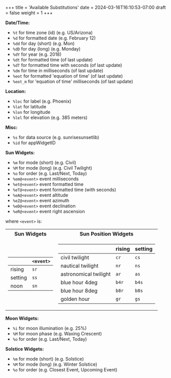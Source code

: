 +++
title = 'Available Substitutions'
date = 2024-03-16T16:10:53-07:00
draft = false
weight = 1
+++

<b>Date/Time:</b>
* `%t` for time zone (id) (e.g. US/Arizona)
* `%d` for formatted date (e.g. February 12)
* `%dd` for day (short) (e.g. Mon)
* `%dD` for day (long) (e.g. Monday)
* `%dY` for year (e.g. 2018)
* `%dt` for formatted time (of last update)
* `%dT` for formatted time with seconds (of last update)
* `%dm` for time in milliseconds (of last update)
* `%eot` for formatted 'equation of time' (of last update)
* `%eot_m` for 'equation of time' milliseconds (of last update)

<b>Location:</b>
* `%loc` for label (e.g. Phoenix)
* `%lat` for latitude
* `%lon` for longitude
* `%lel` for elevation (e.g. 385 meters)

<b>Misc:</b>
* `%s` for data source (e.g. sunrisesunsetlib)
* `%id` for appWidgetID

<b>Sun Widgets:</b>
* `%m` for mode (short) (e.g. Civil)
* `%M` for mode (long) (e.g. Civil Twilight)
* `%o` for order (e.g. Last/Next, Today)
* `%em@<event>` event milliseconds
* `%et@<event>` event formatted time
* `%eT@<event>` event formatted time (with seconds)
* `%eA@<event>` event altitude
* `%eZ@<event>` event azimuth
* `%eD@<event>` event declination
* `%eR@<event>` event right ascension

where `<event>` is:
<table>
<tr><th>Sun Widgets</th><th>Sun Position Widgets</th></tr>
<tr><td>

||`<event>`|
|--|--|
|rising|`sr`|
|setting|`ss`|
|noon|`sn`|

</td><td>

||rising|setting|
|--|--|--|
|civil twilight|`cr`|`cs`|
|nautical twilight|`nr`|`ns`|
|astronomical twilight|`ar`|`as`|
|blue hour 4deg|`b4r`|`b4s`|
|blue hour 8deg|`b8r`|`b8s`|
|golden hour|`gr`|`gs`|

</td></tr> 
</table>

<b>Moon Widgets:</b>
* `%i` for moon illumination (e.g. 25%)
* `%M` for moon phase (e.g. Waxing Crescent)
* `%o` for order (e.g. Last/Next, Today)

<b>Solstice Widgets:</b>
* `%m` for mode (short) (e.g. Solstice)
* `%M` for mode (long) (e.g. Winter Solstice)
* `%o` for order (e.g. Closest Event, Upcoming Event)

